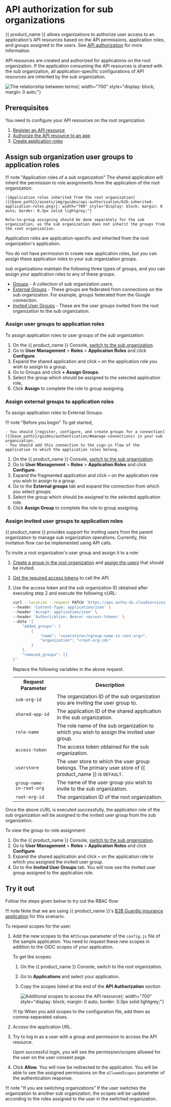 # API authorization for sub organizations
{{ product_name }} allows organizations to authorize user access to an application's API resources based on the API permissions, application roles, and groups assigned to the users. See [API authorization]({{base_path}}/guides/api-authorization/) for more information.

API resources are created and authorized for applications on the root organization. If the application consuming the API resources is shared with the sub organization, all application-specific configurations of API resources are inherited by the sub organization.

![The relationship between terms]({{base_path}}/assets/img/guides/api-authorization/b2b-api-authorization.png){: width="700" style="display: block; margin: 0 auto;"}

## Prerequisites
You need to configure your API resources on the root organization

1. [Register an API resource]({{base_path}}/guides/api-authorization/#register-an-api-resource)
2. [Authorize the API resource to an app]({{base_path}}/guides/api-authorization/#authorize-the-api-resources-for-an-app)
3. [Create application roles]({{base_path}}/guides/api-authorization/#create-application-roles)

## Assign sub organization user groups to application roles

!!! note "Application roles of a sub organization"
    The shared application will inherit the permission to role assignments from the application of the root organization.

    ![Application roles inherited from the root organization]({{base_path}}/assets/img/guides/api-authorization/b2b-inherited-application-roles.png){: width="700" style="display: block; margin: 0 auto; border: 0.3px solid lightgrey;"}

    Role-to-group assigning should be done separately for the sub organization, as the sub organization does not inherit the groups from the root organization.

Application roles are application-specific and inherited from the root organization's application.

You do not have permission to create new application roles, but you can assign these application roles to your sub organization groups.

sub organizations maintain the following three types of groups, and you can assign your application roles to any of these groups.
- [Groups](#assign-user-groups-to-application-roles) - A collection of sub organization users.
- [External Groups](#assign-external-groups-to-application-roles) - These groups are federated from connections on the sub organization. For example, groups federated from the Google connection.
- [Invited User Groups](#assign-invited-user-groups-to-application-roles) - These are the user groups invited from the root organization to the sub organization.

### Assign user groups to application roles
To assign application roles to user groups of the sub organization:

1. On the {{ product_name }} Console, [switch to the sub organization]({{base_path}}/guides/organization-management/manage-suborganizations/#switch-between-suborganizations).
2. Go to **User Management** > **Roles** > **Application Roles** and click **Configure**.
3. Expand the shared application and click `+` on the application role you wish to assign to a group.
4. Go to Groups and click **+ Assign Groups**.
5. Select the group which should be assigned to the selected application role,
6. Click **Assign** to complete the role to group assigning.


### Assign external groups to application roles

To assign application roles to External Groups:

!!! note "Before you begin"
    To get started,

    - You should [register, configure, and create groups for a connection]({{base_path}}/guides/authentication/#manage-connections) in your sub organization.
    - You should add this connection to the sign-in flow of the application to which the application roles belong.

1. On the {{ product_name }} Console, [switch to the sub organization]({{base_path}}/guides/organization-management/manage-suborganizations/#switch-between-suborganizations).
2. Go to **User Management** > **Roles** > **Application Roles** and click **Configure**.
3. Expand the fragmented application and click `+` on the application role you wish to assign to a group.
4. Go to the **External groups** tab and expand the connection from which you select groups.
5. Select the group which should be assigned to the selected application role.
6. Click **Assign Group** to complete the role to group assigning.

### Assign invited user groups to application roles

{{ product_name }} provides support for inviting users from the parent organization to manage sub organization operations. Currently, this invitation flow can be implemented using API calls.

To invite a root organization's user group and assign it to a role:

1. [Create a group in the root organization]({{base_path}}/guides/users/manage-groups/#onboard-a-group) and [assign the users]({{base_path}}/guides/users/manage-groups/#assign-users-to-groups) that should be invited.

2. [Get the required access tokens]({{base_path}}/apis/organization-management/authentication/) to call the API.

3. Use the access token and the sub organization ID obtained after executing step 2 and execute the following cURL:
    ``` bash
    curl --location --request PATCH 'https://api.authz-dv.cloudservices.wso2.com/o/<sub-org-id>/applications/<shared-app-id>/roles/<role-name>/cross-org-group-mapping' \
    --header 'Content-Type: application/json' \
    --header 'Accept: application/json' \
    --header 'Authorization: Bearer <access-token>' \
    --data '{
        "added_groups": [
            {
                "name": "<userstore>/<group-name-in-root-org>",
                "organization": "<root-org-id>"
            }
        ],
        "removed_groups": []
    }'
    ```
    Replace the following variables in the above request.

    <table>
        <tr>
            <th>Request Parameter</th>
            <th>Description</th>
        </tr>
        <tr>
            <td><code>sub-org-id</code></td>
            <td>The organization ID of the sub organization you are inviting the user group to.</td>
        </tr>
        <tr>
            <td><code>shared-app-id</code></td>
            <td>The application ID of the shared application in the sub organization.</td>
        </tr>
        <tr>
            <td><code>role-name</code></td>
            <td>The role name of the sub organization to which you wish to assign the invited user group.</td>
        </tr>
        <tr>
            <td><code>access-token</code></td>
            <td>The access token obtained for the sub organization.</td>
        </tr>
        <tr>
            <td><code>userstore</code></td>
            <td>The user store to which the user group belongs. The primary user store of {{ product_name }} is <code>DEFAULT</code>.</td>
        </tr>
        <tr>
            <td><code>group-name-in-root-org</code></td>
            <td>The name of the user group you wish to invite to the sub organization.</td>
        </tr>
        <tr>
            <td><code>root-org-id</code></td>
            <td>The organization ID of the root organization.</td>
        </tr>
    </table>

Once the above cURL is executed successfully, the application role of the sub organization will be assigned to the invited user group from the sub organization.

To view the group-to-role assignment:

1. On the {{ product_name }} Console, [switch to the sub organization]({{base_path}}/guides/organization-management/manage-suborganizations/#switch-between-suborganizations).
2. Go to **User Management** > **Roles** > **Application Roles** and click **Configure**.
3. Expand the shared application and click `+` on the application role to which you assigned the invited user group.
4. Go to the **Invited User Groups** tab. You will now see the invited user group assigned to the application role.

## Try it out

Follow the steps given below to try out the RBAC flow:

!!! note
    Note that we are using {{ product_name }}'s [B2B Guardio insurance application]({{base_path}}/guides/organization-management/try-a-b2b-use-case/) for this scenario.

To request scopes for the user:

1. Add the new scopes to the `APIScope` parameter of the `config.js` file of the sample application. You need to request these new scopes in addition to the OIDC scopes of your application.

    To get the scopes:
    
    1. On the {{ product_name }} Console, switch to the root organization.
    2. Go to **Applications** and select your application.
    3. Copy the scopes listed at the end of the **API Authorization** section

        ![Additional scopes to access the API resource]({{base_path}}/assets/img/guides/api-authorization/additional-scopes.png){: width="700" style="display: block; margin: 0 auto; border: 0.3px solid lightgrey;"}

    !!! tip
            When you add scopes to the configuration file, add them as comma-separated values.

2. Access the application URL.
3. Try to log in as a user with a group and permission to access the API resource.

    Upon successful login, you will see the permission/scopes allowed for the user on the user consent page.

4. Click **Allow**. You will now be redirected to the application.
    You will be able to see the assigned permissions on the `allowedScopes` parameter of the authentication response.

!!! note "If you are switching organizations"
    If the user switches the organization to another sub organization, the scopes will be updated according to the roles assigned to the user in the switched organization.
